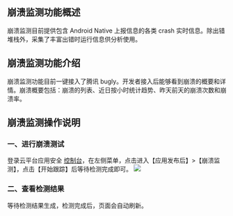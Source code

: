 ## 崩溃监测功能概述

崩溃监测目前提供包含 Android Native 上报信息的各类 crash 实时信息。除出错堆栈外，采集了丰富出错时运行信息供分析使用。

## 崩溃监测功能介绍

崩溃监测功能目前一键接入了腾讯 bugly。开发者接入后能够看到崩溃的概要和详情。崩溃概要包括：崩溃的列表、近日按小时统计趋势、昨天前天的崩溃次数和崩溃率。

## 崩溃监测操作说明

### 一、进行崩溃测试
登录云平台应用安全 [控制台](http://console.tce.fsphere.cn/legu/myapplication/index)，在左侧菜单，点击进入【应用发布后】>【崩溃监测】，点击【开始跟踪】后等待检测完成即可。
![](http://imgcache.tce.fsphere.cn/static/mc.qcloudimg.com/static/img/6fa9d750c5c468f2087966fc0d2efc7c/image.png)

### 二、查看检测结果
等待检测结果生成，检测完成后，页面会自动刷新。
